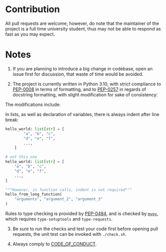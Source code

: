 # Contribution

All pull requests are welcome, however, do note that the maintainer of the
project is a full time university student, thus may not be able to respond as
fast as you may expect.

# Notes

1. If you are planning to introduce a big change in codebase, open an issue
first for discussion, that waste of time would be avoided.

2. The project is currently written in Python 3.10, with strict compliance to
[PEP-0008](https://peps.python.org/pep-0008/) in terms of formatting, and to
[PEP-0257](https://peps.python.org/pep-0257/) in regards of docstring
formatting, with slight modification for sake of consistency:

The modifications include:

In lists, as well as declaration of variables, there is always indent after
line break:

```python
hello_world: list[str] = [
        "a", "b", "c",
        "d", "e", "f",
        ...,
    ]

# not this one
hello_world: list[str] = [
    "a", "b", "c",
    "d", "e", "f",
    ...,
]

"""However, in function calls, indent is not required"""
hello_from_long_function(
    "arguments", "argument_2", "argument_3"
)
```

Rules to type checking is provided by [PEP-0484](https://peps.python.org/pep-0484/),
and is checked by [`mypy`](https://github.com/python/mypy), which requires
`type-setuptools` and `type-requests`.

3. Be sure to run the checks and test your code first before opening pull
requests, the unit test can be invoked with `./check.sh`.

4. Always comply to [CODE_OF_CONDUCT](CODE_OF_CONDUCT.md).
